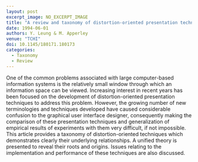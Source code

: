 ```yaml
---
layout: post
excerpt_image: NO_EXCERPT_IMAGE
title: "A review and taxonomy of distortion-oriented presentation techniques"
date: 1994-06-01
authors: Y. Leung & M. Apperley
venue: "TCHI"
doi: 10.1145/180171.180173
categories:
  - Taxonomy
  - Review
---
```

One of the common problems associated with large computer-based information systems is the relatively small window through which an information space can be viewed. Increasing interest in recent years has been focused on the development of distortion-oriented presentation techniques to address this problem. However, the growing number of new terminologies and techniques developed have caused considerable confusion to the graphical user interface designer, consequently making the comparison of these presentation techniques and generalization of empirical results of experiments with them very difficult, if not impossible. This article provides a taxonomy of distortion-oriented techniques which demonstrates clearly their underlying relationships. A unified theory is presented to reveal their roots and origins. Issues relating to the implementation and performance of these techniques are also discussed.
